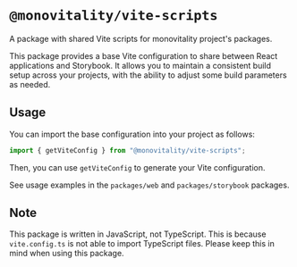 # `@monovitality/vite-scripts`

A package with shared Vite scripts for monovitality project's packages.

This package provides a base Vite configuration to share between React applications and Storybook. It allows you to maintain a consistent build setup across your projects, with the ability to adjust some build parameters as needed.

## Usage

You can import the base configuration into your project as follows:

```ts
import { getViteConfig } from "@monovitality/vite-scripts";
```

Then, you can use `getViteConfig` to generate your Vite configuration.

See usage examples in the `packages/web` and `packages/storybook` packages.

## Note

This package is written in JavaScript, not TypeScript. This is because `vite.config.ts` is not able to import TypeScript files. Please keep this in mind when using this package.

